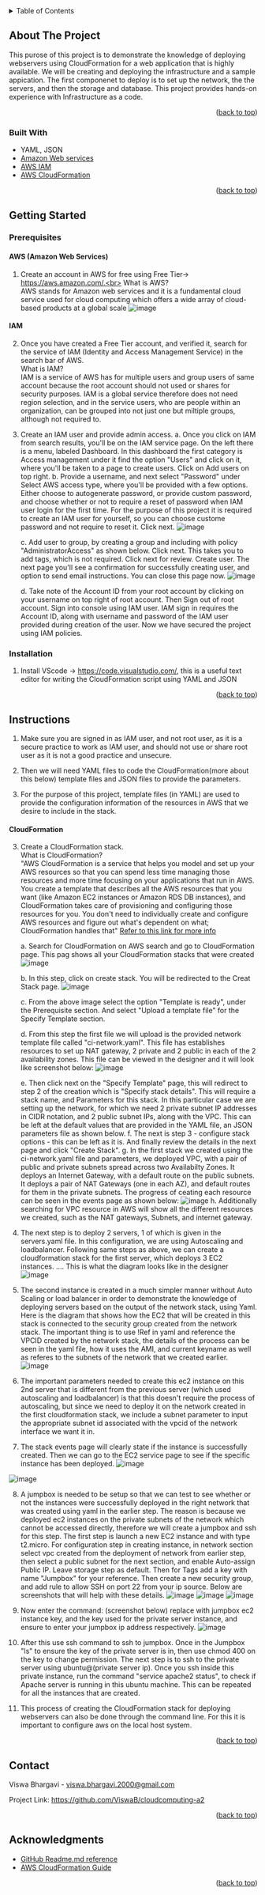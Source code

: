 <!-- TABLE OF CONTENTS -->
<details>
  <summary>Table of Contents</summary>
  <ol>
    <li><a href="#project-link">Project Link</a></li>
    <li>
      <a href="#about-the-project">About The Project</a>
      <ul>
        <li><a href="#built-with">Built With</a></li>
      </ul>
    </li>
    <li>
      <a href="#getting-started">Getting Started</a>
      <ul>
        <li><a href="#prerequisites">Prerequisites</a></li>
        <li><a href="#installation">Installation</a></li>
      </ul>
    </li>
    <li><a href="#instructions">Instructions</a></li>
    <li><a href="#contact">Contact</a></li>
    <li><a href="#acknowledgments">Acknowledgments</a></li>
  </ol>
</details>

<!-- ABOUT THE PROJECT -->
## About The Project

This purose of this project is to demonstrate the knowledge of deploying webservers using CloudFormation for a web application that is highly available. We will be creating and deploying the infrastructure and a sample appication. The first componenet to deploy is to set up the network, the the servers, and then the storage and database. This project provides hands-on experience with Infrastructure as a code.


<p align="right">(<a href="#top">back to top</a>)</p>


### Built With
 
* YAML, JSON
* [Amazon Web services](https://aws.amazon.com/)
* [AWS IAM](https://aws.amazon.com/iam/#:~:text=AWS%20Identity%20and%20Access%20Management%20(IAM)%20provides%20fine%2Dgrained,to%20ensure%20least%2Dprivilege%20permissions.)
* [AWS CloudFormation](https://aws.amazon.com/cloudformation/)


<p align="right">(<a href="#top">back to top</a>)</p>



<!-- GETTING STARTED -->
## Getting Started

### Prerequisites

#### AWS (Amazon Web Services)
1. Create an account in AWS for free using Free Tier-> https://aws.amazon.com/.<br>
      What is AWS?<br>
      AWS stands for Amazon web services and it is a fundamental cloud service used for cloud computing which offers a wide array of cloud-based products at a global scale
![image](https://user-images.githubusercontent.com/68451169/153737463-07b67189-4ebf-48c1-94a8-a78ab0022f9c.png)

#### IAM
2. Once you have created a Free Tier account, and verified it, search for the service of IAM (Identity and Access Management Service) in the search bar of AWS.<br>
   What is IAM?<br>
    IAM is a service of AWS has for multiple users and group users of same account 
    because the root account should not used or shares for security purposes. IAM is a global service therefore does not need region selection, and in the service users, who are     people within an organization, can be grouped into not just one but miltiple groups, although not required to. 
    
3. Create an IAM user and provide admin access. 
      a. Once you click on IAM from search results, you'll be on the IAM service page. On the left there is a menu, labeled Dashboard. In this dashboard the first category is
      Access management under it find the option "Users" and click on it, where you'll be taken to a page to create users. Click on Add users on top right. 
      b. Provide a username, and next select "Password" under Select AWS access type, where you'll be provided with a few options. Either choose to autogenerate password, or
      provide custom password, and choose whether or not to require a reset of password when IAM user login for the first time. For the purpose of this project it is required to       create an IAM user for yourself, so you can choose custome password and not require to reset it. Click next.
      ![image](https://user-images.githubusercontent.com/68451169/153738844-6859c8a4-a214-429d-b33d-50f7cb769dd0.png)

      c. Add user to group, by creating a group and including with policy "AdministratorAccess" as shown below. Click next. This takes you to add tags, which is not required.
      Click next for review. Create user. The next page you'll see a confirmation for successfully creating user, and option to send email instructions. You can close this page
      now. 
      ![image](https://user-images.githubusercontent.com/68451169/153738972-5aae80ce-9163-44bb-aa60-0e772452958d.png)

      d. Take note of the Account ID from your root account by clicking on your username on top right of root account. Then Sign out of root account. Sign into console using IAM
      user. IAM sign in requires the Account ID, along with username and password of the IAM user provided during creation of the user. Now we have secured the project using IAM
      policies. 

### Installation
1. Install VScode -> https://code.visualstudio.com/, this is a useful text editor for writing the CloudFormation script using YAML and JSON

  
<p align="right">(<a href="#top">back to top</a>)</p>



<!-- Instructions -->
## Instructions
1. Make sure you are signed in as IAM user, and not root user, as it is a secure practice to work as IAM user, and should not use or share root user as it is not a good practice and unsecure.

2. Then we will need YAML files to code the CloudFormation(more about this below) template files and JSON files to provide the parameters.
3. For the purpose of this project, template files (in YAML) are used to provide the configuration information of the resources in AWS that we desire to include in the stack.
   
#### CloudFormation
3. Create a CloudFormation stack.<br>
    What is CloudFormation?<br>
    "AWS CloudFormation is a service that helps you model and set up your AWS resources so that you can spend less time managing those resources and more time focusing
    on your applications that run in AWS. You create a template that describes all the AWS resources that you want (like Amazon EC2 instances or Amazon RDS DB 
    instances), and CloudFormation takes care of provisioning and configuring those resources for you. You don't need to individually create and configure AWS
    resources and figure out what's dependent on what; CloudFormation handles that" [Refer to this link for more info](https://docs.aws.amazon.com/AWSCloudFormation/latest/UserGuide/Welcome.html)
    
    a. Search for CloudFormation on AWS search and go to CloudFormation page. This pag shows all your CloudFormation stacks that were created
    ![image](https://user-images.githubusercontent.com/68451169/159187898-5783cded-4d4e-4692-a0f7-b188b8bae81a.png)

    b. In this step, click on create stack. You will be redirected to the Creat Stack page. ![image](https://user-images.githubusercontent.com/68451169/159188118-e7b29cc2-8d91-4a7a-a47a-3d9bf1ec0d23.png)

    c. From the above image select the option "Template is ready", under the Prerequisite section. And select "Upload a template file" for the Specify Template section.
    
    d. From this step the first file we will upload is the provided network template file called "ci-network.yaml". This file has establishes resources to set up NAT gateway, 2 private and 2 public in each of the 2 availability zones. This file can be viewed in the designer and it will look like screenshot below: ![image](https://user-images.githubusercontent.com/68451169/159191185-ef5d0abc-38f7-4a54-ad10-eba38e5980ee.png)
    
    e. Then click next on the "Specify Template" page, this will redirect to step 2 of the creation which is "Specify stack details". This will require a stack name, and Parameters for this stack. In this particular case we are setting up the network, for which we need 2 private subnet IP addresses in CIDR notation, and 2 public subnet IPs, along with the VPC. This can be left at the default values that are provided in the YAML file, an JSON parameters file as shown below. 
    f. The next is step 3 - configure stack options - this can be left as it is. And finally review the details in the next page and click "Create Stack".
    g. In the first stack we created using the ci-network.yaml file and parameters, we deployed VPC, with a pair of public and private subnets spread across two Availabilty Zones. It deploys an Internet Gateway, with a default route on the public subnets. It deploys a pair of NAT Gateways (one in each AZ), and default routes for them in the private subnets. The progress of ceating each resource can be seen in the events page as shown below: ![image](https://user-images.githubusercontent.com/68451169/160034936-f056983d-2f8f-44e0-a9bc-367fe580ed54.png)
    h. Additionally searching for VPC resource in AWS will show all the different resources we created, such as the NAT gateways, Subnets, and internet gateway.

    
4. The next step is to deploy 2 servers, 1 of which is given in the servers.yaml file. In this configuration, we are using Autoscaling and loadbalancer. Following same steps as above, we can create a cloudformation stack for the first server, which deploys 3 EC2 instances.  .... This is what the diagram looks like in the designer ![image](https://user-images.githubusercontent.com/68451169/160035562-10176e00-2438-4fcb-a1f6-a644705c722a.png)

5. The second instance is created in a much simpler manner without Auto Scaling or load balancer in order to demonstrate the knowledge of deploying servers based on the output of the network stack, using Yaml. Here is the diagram that shows how the EC2 that will be created in this stack is connected to the security group created from the network stack. The important thing is to use !Ref in yaml and reference the VPCID created by the network stack, the details of the process can be seen in the yaml file, how it uses the AMI, and current keyname as well as referes to the subnets of the network that we created earlier. ![image](https://user-images.githubusercontent.com/68451169/160171736-ad6ce01d-b975-4daf-b8af-859ad0860a57.png)

6. The important parameters needed to create this ec2 instance on this 2nd server that is different from the previous server (which used autoscaling and loadbalancer) is that this doesn't require the process of autoscaling, but since we need to deploy it on the network created in the first cloudformation stack, we include a subnet parameter to input the appropriate subnet id associated with the vpcid of the network interface we want it in.

7. The stack events page will clearly state if the instance is successfully created. Then we can go to the EC2 service page to see if the specific instance has been deployed.
![image](https://user-images.githubusercontent.com/68451169/160223747-d91c52e4-3f86-41c2-b6ad-155ec7f203e9.png)

![image](https://user-images.githubusercontent.com/68451169/160223711-622f247d-87a8-4346-8262-07ed2be35162.png)

 
8. A jumpbox is needed to be setup so that we can test to see whether or not the instances were successfully deployed in the right network that was created using yaml in the earlier step. The reason is because we deployed ec2 instances on the private subnets of the network which cannot be accessed directly, therefore we will create a jumpbox and ssh for this step. The first step is launch a new EC2 instance and with type t2.micro. For configuration step in creating instance, in network section select vpc created from the deployment of network from earlier step, then select a public subnet for the next section, and enable Auto-assign Public IP. Leave storage step as default. Then for Tags add a key with name "Jumpbox" for your reference. Then create a new security group, and add rule to allow SSH on port 22 from your ip source. Below are screenshots that will help with these details. ![image](https://user-images.githubusercontent.com/68451169/160222638-89e07c8f-700d-4e87-891c-ed37de669e18.png)
![image](https://user-images.githubusercontent.com/68451169/160222651-fdbe129c-65f3-49c3-a8b5-e1be40e831dd.png)
![image](https://user-images.githubusercontent.com/68451169/160222665-9ee3045d-38d8-4235-81e3-4ea7f603799d.png)

9. Now enter the command: (screenshot below) replace with jumpbox ec2 instance key, and the key used for the private server instance, and ensure to enter your jumpbox ip address respectively.  ![image](https://user-images.githubusercontent.com/68451169/160222941-1d920ab0-fa98-4ee3-ac9d-b114a1227cb3.png)
10. After this use ssh command to ssh to jumpbox. Once in the Jumpbox "ls" to ensure the key of the private server is in, then use chmod 400 on the key to change permission. The next step is to ssh to the private server using ubuntu@(private server ip). Once you ssh inside this private instance, run the command "service apache2 status", to check if Apache server is running in this ubuntu machine. This can be repeated for all the instances that are created.


11. This process of creating the CloudFormation stack for deploying webservers can also be done through the command line. For this it is important to configure aws on the local host system.

<p align="right">(<a href="#top">back to top</a>)</p>


<!-- CONTACT -->
## Contact

Viswa Bhargavi - viswa.bhargavi.2000@gmail.com

Project Link: https://github.com/ViswaB/cloudcomputing-a2

<p align="right">(<a href="#top">back to top</a>)</p>

<!-- ACKNOWLEDGMENTS -->
## Acknowledgments

* [GitHub Readme.md reference](https://github.com/othneildrew/Best-README-Template/blob/master/README.md)
* [AWS CloudFormation Guide](https://docs.aws.amazon.com/AWSCloudFormation/latest/UserGuide/Welcome.html)

<p align="right">(<a href="#top">back to top</a>)</p>

